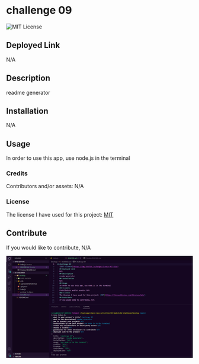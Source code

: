 # challenge 09

![MIT License](https://img.shields.io/badge/License-MIT-blue)

## Deployed Link

N/A

## Description

readme generator

## Installation

N/A

## Usage

In order to use this app, use node.js in the terminal

### Credits

Contributors and/or assets: N/A

### License

The license I have used for this project: [MIT](https://choosealicense.com/licenses/mit/)

## Contribute

If you would like to contribute, N/A

![image](./images/Screenshot_1.png)
